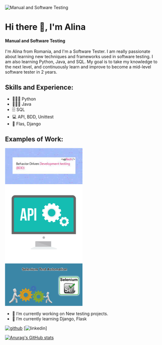 ![Manual and Software Testing](https://i.pinimg.com/originals/17/07/13/170713ecea0449df54e43dcf926950bf.gif)

# Hi there 👋, I'm Alina 
#### Manual and Software Testing
I'm Alina from Romania, and I'm a Software Tester. I am really passionate about learning new techniques and frameworks used in software testing. I am also learning Python, Java, and SQL. My goal is to take my knowledge to the next level, and continuously learn and improve to become a mid-level software tester in 2 years. 

## Skills and Experience:
* 👩🏼‍💻 Python
* 👩🏻‍💻 Java
* 🗄 SQL
* 💻 API, BDD, Unittest
* 📱 Flas, Django

## Examples of Work:
<img src="https://github.com/AlinaTr/AlinaTr/blob/main/BDD.jpeg" width="256"/> <img src="https://github.com/AlinaTr/AlinaTr/blob/main/api-yonetimi.gif" width="256"/> <img src="https://github.com/AlinaTr/AlinaTr/blob/main/Se.gif" width="256"/> 


- 🔭 I’m currently working on New testing projects. 
- 🌱 I’m currently learning Django, Flask 


[<img src='https://cdn.jsdelivr.net/npm/simple-icons@3.0.1/icons/github.svg' alt='github' height='40'>](https://github.com/AlinaTr) 
[<img src='https://cdn.jsdelivr.net/npm/simple-icons@3.0.1/icons/linkedin.svg' alt='linkedin' height='40'>]


 
[![Anurag's GitHub stats](https://github-readme-stats.vercel.app/api?username=AlinaTr)](https://github.com/anuraghazra/github-readme-stats)
